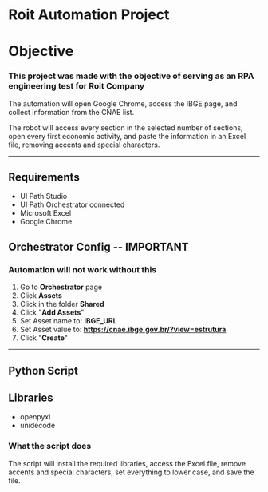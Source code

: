 # Roit Automation Project #

# Objective #

### This project was made with the objective of serving as an RPA engineering test for Roit Company ###

The automation will open Google Chrome, access the IBGE page, and collect information from the CNAE list.

The robot will access every section in the selected number of sections, open every first economic activity, and paste
the information in an Excel file, removing accents and special characters.

------------------------------------------------------------------------------------------------------------------------

## Requirements ##

- UI Path Studio
- UI Path Orchestrator connected
- Microsoft Excel
- Google Chrome

## Orchestrator Config -- IMPORTANT ##
### Automation will not work without this ###

1. Go to **Orchestrator** page
2. Click **Assets**
3. Click in the folder **Shared**
4. Click "**Add Assets**"
5. Set Asset name to: **IBGE_URL**
6. Set Asset value to: **https://cnae.ibge.gov.br/?view=estrutura**
7. Click "**Create**"

-----------------------------------------------------------------------------------------------------------------------

## Python Script ##

## Libraries ##

- openpyxl
- unidecode

### What the script does ###

The script will install the required libraries, access the Excel file, remove accents and special characters, set everything to lower case, and save the file.

